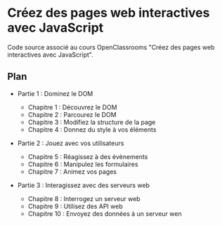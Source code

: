 # Créez des pages web interactives avec JavaScript

Code source associé au cours OpenClassrooms "Créez des pages web interactives avec JavaScript".

## Plan

* Partie 1 : Dominez le DOM

    * Chapitre 1 : Découvrez le DOM
    * Chapitre 2 : Parcourez le DOM
    * Chapitre 3 : Modifiez la structure de la page
    * Chapitre 4 : Donnez du style à vos éléments

* Partie 2 : Jouez avec vos utilisateurs

    * Chapitre 5 : Réagissez à des évènements
    * Chapitre 6 : Manipulez les formulaires
    * Chapitre 7 : Animez vos pages

* Partie 3 : Interagissez avec des serveurs web

    * Chapitre 8 : Interrogez un serveur web
    * Chapitre 9 : Utilisez des API web
    * Chapitre 10 : Envoyez des données à un serveur wen
